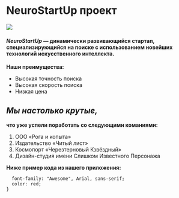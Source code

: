 # NeuroStartUp проект

![](https://netology-code.github.io/git-homeworks/introduction/assets/logo.png)


#### *NeuroStartUp* — динамически развивающийся стартап, специализирующийся на поиске с использованием новейших технологий искусственного интеллекта. 


**Наши преимущества:**

* Высокая точность поиска
* Высокая скорость поиска
* Низкая цена

## *Мы настолько крутые,* 
**что уже успели поработать со следующими команиями:**
1. ООО «Рога и копыта»
1. Издательство «Читый лист»
1. Космопорт «Черезтерновый Кзвёздный»
1. Дизайн-студия имени Слишком Известного Персонажа

**Ниже пример кода из нашего приложения:**

``` .selector {
  font-family: "Awesome", Arial, sans-serif;
  color: red;
} 
```

